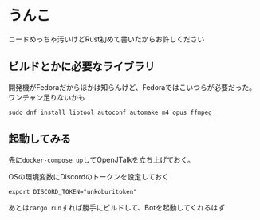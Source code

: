 # うんこ

コードめっちゃ汚いけどRust初めて書いたからお許しください

## ビルドとかに必要なライブラリ

開発機がFedoraだからほかは知らんけど、Fedoraではこいつらが必要だった。ワンチャン足りないかも

```
sudo dnf install libtool autoconf automake m4 opus ffmpeg
```

## 起動してみる

先に`docker-compose up`してOpenJTalkを立ち上げておく。

OSの環境変数にDiscordのトークンを設定しておく
```
export DISCORD_TOKEN="unkoburitoken"
```

あとは`cargo run`すれば勝手にビルドして、Botを起動してくれるはず
